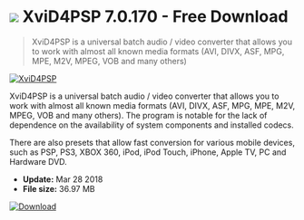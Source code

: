 # ![](https://cdn.softexe.net/static/icon/3/xvid4psp-video-converter-for-psp-and-pc.gif) XviD4PSP 7.0.170 - Free Download

> XviD4PSP is a universal batch audio / video converter that allows you to work with almost all known media formats (AVI, DIVX, ASF, MPG, MPE, M2V, MPEG, VOB and many others)

[![XviD4PSP](https://gallery.dpcdn.pl/imgc/Tools/2345/g_-_420x350_1.5_-_x20110322134759_00.jpg)](https://softexe.net/win/multimedia/audio-utilities/xvid4psp:hRbd.html)

XviD4PSP is a universal batch audio / video converter that allows you to work with almost all known media formats (AVI, DIVX, ASF, MPG, MPE, M2V, MPEG, VOB and many others). The program is notable for the lack of dependence on the availability of system components and installed codecs.

There are also presets that allow fast conversion for various mobile devices, such as PSP, PS3, XBOX 360, iPod, iPod Touch, iPhone, Apple TV, PC and Hardware DVD.


- **Update:** Mar 28 2018
- **File size:** 36.97 MB

[![Download](https://cdn.softexe.net/static/img/download.png)](https://softexe.net/win/multimedia/audio-utilities/xvid4psp:hRbd.html)

